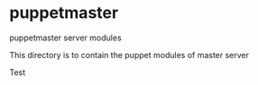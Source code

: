 puppetmaster
============

puppetmaster server modules

This directory is to contain the puppet modules of master server

Test

